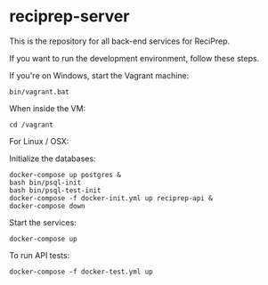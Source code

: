 # reciprep-server

This is the repository for all back-end services for ReciPrep.

If you want to run the development environment, follow these steps.

If you're on Windows, start the Vagrant machine:
```
bin/vagrant.bat
```

When inside the VM:
```
cd /vagrant
```

For Linux / OSX:

Initialize the databases:
```
docker-compose up postgres &
bash bin/psql-init
bash bin/psql-test-init
docker-compose -f docker-init.yml up reciprep-api &
docker-compose down
```

Start the services:
```
docker-compose up
```

To run API tests:
```
docker-compose -f docker-test.yml up
```
